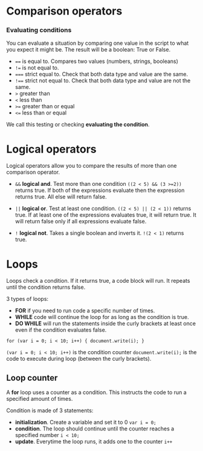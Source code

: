 # Comparison operators 
### Evaluating conditions

You can evaluate a situation by comparing one value in the script to what you expect it might be. The result will be a boolean: True or False.

- `==` is equal to. Compares two values (numbers, strings, booleans)
- `!=` is not equal to. 
- `===` strict equal to. Check that both data type and value are the same.
- `!==` strict not equal to.  Check that both data type and value are not the same.
- `>` greater than
- `<` less than
- `>=` greater than or equal
- `<=` less than or equal

We call this testing or checking **evaluating the condition**.

# Logical operators

Logical operators allow you to compare the results of more than one comparison operator.

- `&&` **logical and**. Test more than one condition
`((2 < 5) && (3 >=2))` returns true. If both of the expressions evaluate then the expression returns true. All else will return false. 

- `||` **logical or**. Test at least one condition. 
`((2 < 5) || (2 < 1))` returns true. If at least one of the expressions evaluates true, it will return true. It will return false only if all expressions evaluate false.

- `!` **logical not**. Takes a single boolean and inverts it. `!(2 < 1)` returns true.


# Loops

Loops check a condition. If it returns true, a code block will run. It repeats until the condition returns false. 

3 types of loops:
- **FOR** if you need to run code a specific number of times.
- **WHILE** code will continue the loop for as long as the condition is true.
- **DO WHILE** will run the statements inside the curly brackets at least once even if the condition evaluates false.

`for (var i = 0; i < 10; i++) {
document.write(i);
}`

`(var i = 0; i < 10; i++)` is the condition counter
`document.write(i);` is the code to execute during loop (between the curly brackets).

## Loop counter

A **for** loop uses a counter as a condition. This instructs the code to run a specified amount of times.

Condition is made of 3 statements:
- **initialization**. Create a variable and set it to 0 `var i = 0;`
- **condition**. The loop should continue until the counter reaches a specified number `i < 10;`
- **update**. Everytime the loop runs, it adds one to the counter `i++`
